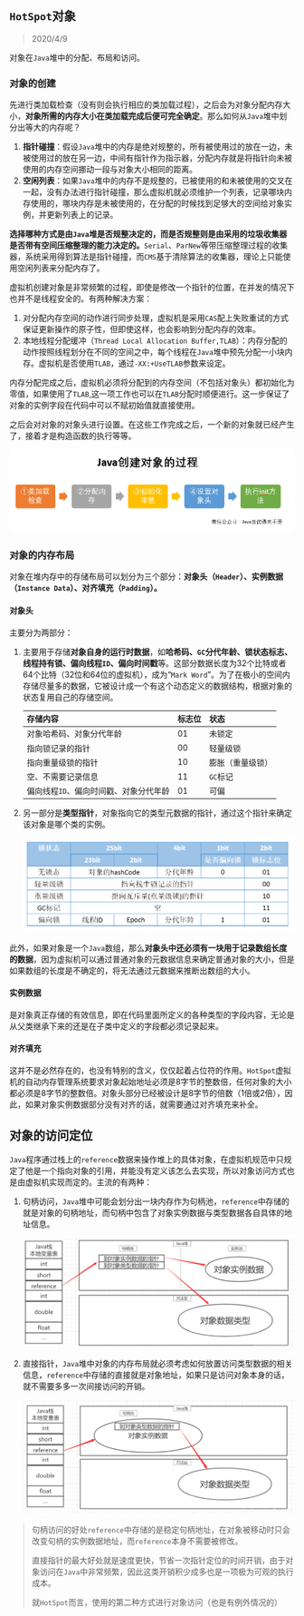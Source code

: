 ## `HotSpot`对象

> 2020/4/9

对象在`Java`堆中的分配、布局和访问。

### 对象的创建

先进行类加载检查（没有则会执行相应的类加载过程），之后会为对象分配内存大小，**对象所需的内存大小在类加载完成后便可完全确定**。那么如何从`Java`堆中划分出等大的内存呢？

1. **指针碰撞**：假设`Java`堆中的内存是绝对规整的，所有被使用过的放在一边，未被使用过的放在另一边，中间有指针作为指示器，分配内存就是将指针向未被使用的内存空间挪动一段与对象大小相同的距离。
2. **空闲列表**：如果`Java`堆中的内存不是规整的，已被使用的和未被使用的交叉在一起，没有办法进行指针碰撞，那么虚拟机就必须维护一个列表，记录哪块内存使用的，哪块内存是未被使用的，在分配的时候找到足够大的空间给对象实例，并更新列表上的记录。

**选择哪种方式是由`Java`堆是否规整决定的，而是否规整则是由采用的垃圾收集器是否带有空间压缩整理的能力决定的。**`Serial`、`ParNew`等带压缩整理过程的收集器，系统采用得到算法是指针碰撞，而`CMS`基于清除算法的收集器，理论上只能使用空闲列表来分配内存了。

虚拟机创建对象是非常频繁的过程，即使是修改一个指针的位置，在并发的情况下也并不是线程安全的。有两种解决方案：

1. 对分配内存空间的动作进行同步处理，虚拟机是采用`CAS`配上失败重试的方式保证更新操作的原子性，但即使这样，也会影响到分配内存的效率。
2. 本地线程分配缓冲（`Thread Local Allocation Buffer,TLAB`）：内存分配的动作按照线程划分在不同的空间之中，每个线程在`Java`堆中预先分配一小块内存。虚拟机是否使用`TLAB`，通过`-XX:+UseTLAB`参数来设定。

内存分配完成之后，虚拟机必须将分配到的内存空间（不包括对象头）都初始化为零值，如果使用了`TLAB`,这一项工作也可以在`TLAB`分配时顺便进行。这一步保证了对象的实例字段在代码中可以不赋初始值就直接使用。

之后会对对象的对象头进行设置。在这些工作完成之后，一个新的对象就已经产生了，接着才是构造函数的执行等等。

![508e088fff0acbb9b824d10993991eab.png](../myimage/508e088fff0acbb9b824d10993991eab.png)

### 对象的内存布局

对象在堆内存中的存储布局可以划分为三个部分：**对象头（`Header`）、实例数据（`Instance Data`）、对齐填充（`Padding`）。**

#### 对象头

主要分为两部分：

1. 主要用于存储**对象自身的运行时数据**，如**哈希码、`GC`分代年龄、锁状态标志、线程持有锁、偏向线程`ID`、偏向时间戳**等。这部分数据长度为32个比特或者64个比特（32位和64位的虚拟机），成为“`Mark Word`”。为了在极小的空间内存储尽量多的数据，它被设计成一个有这个动态定义的数据结构，根据对象的状态复用自己的存储空间。

   

   | 存储内容                               | 标志位 | 状态             |
   | -------------------------------------- | ------ | ---------------- |
   | 对象哈希码、对象分代年龄               | 01     | 未锁定           |
   | 指向锁记录的指针                       | 00     | 轻量级锁         |
   | 指向重量级锁的指针                     | 10     | 膨胀（重量级锁） |
   | 空、不需要记录信息                     | 11     | `GC`标记         |
   | 偏向线程`ID`、偏向时间戳、对象分代年龄 | 01     | 可偏             |

2. 另一部分是**类型指针**，对象指向它的类型元数据的指针，通过这个指针来确定该对象是哪个类的实例。

   ![HotSpot-.jpg](../myimage/HotSpot-.png)

此外，如果对象是一个`Java`数组，那么**对象头中还必须有一块用于记录数组长度的数据**，因为虚拟机可以通过普通对象的元数据信息来确定普通对象的大小，但是如果数组的长度是不确定的，将无法通过元数据来推断出数组的大小。

#### 实例数据

是对象真正存储的有效信息，即在代码里面所定义的各种类型的字段内容，无论是从父类继承下来的还是在子类中定义的字段都必须记录起来。

#### 对齐填充

这并不是必然存在的，也没有特别的含义，仅仅起着占位符的作用。`HotSpot`虚拟机的自动内存管理系统要求对象起始地址必须是8字节的整数倍，任何对象的大小都必须是8字节的整数倍。对象头部分已经被设计是8字节的倍数（1倍或2倍），因此，如果对象实例数据部分没有对齐的话，就需要通过对齐填充来补全。

## 对象的访问定位

`Java`程序通过栈上的`reference`数据来操作堆上的具体对象，在虚拟机规范中只规定了他是一个指向对象的引用，并能没有定义该怎么去实现，所以对象访问方式也是由虚拟机实现而定的。主流的有两种：

1. 句柄访问，`Java`堆中可能会划分出一块内存作为句柄池，`reference`中存储的就是对象的句柄地址，而句柄中包含了对象实例数据与类型数据各自具体的地址信息。

   ![818f16cb57eb8a9ef198a27c1e15f95a.png](../myimage/818f16cb57eb8a9ef198a27c1e15f95a.png)

2. 直接指针，`Java`堆中对象的内存布局就必须考虑如何放置访问类型数据的相关信息，`reference`中存储的直接就是对象地址，如果只是访问对象本身的话，就不需要多多一次间接访问的开销。

   ![21d8a8b01f70ebfc6de39faa83645efd.png](../myimage/21d8a8b01f70ebfc6de39faa83645efd.png)

> 句柄访问的好处`reference`中存储的是稳定句柄地址，在对象被移动时只会改变句柄的实例数据地址，而`reference`本身不需要被修改。
>
> 直接指针的最大好处就是速度更快，节省一次指针定位的时间开销，由于对象访问在`Java`中非常频繁，因此这类开销积少成多也是一项极为可观的执行成本。
>
> 就`HotSpot`而言，使用的第二种方式进行对象访问（也是有例外情况的）

